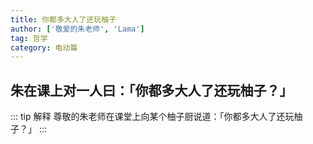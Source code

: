 ```yaml
---
title: 你都多大人了还玩柚子
author: ['敬爱的朱老师', 'Lama']
tag: 哲学
category: 电动篇
---
```

## 朱在课上对一人曰：「你都多大人了还玩柚子？」

::: tip 解释
尊敬的朱老师在课堂上向某个柚子厨说道：「你都多大人了还玩柚子？」
:::
